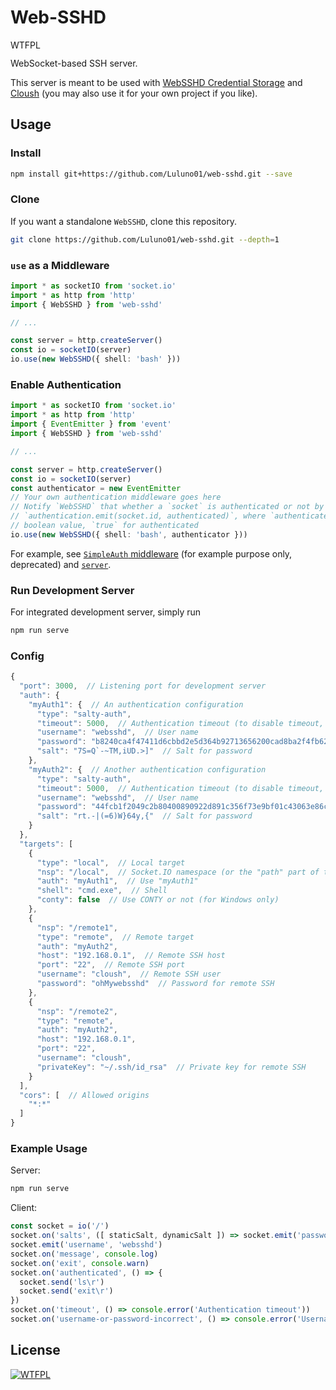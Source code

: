 # Web-SSHD

<a href="http://www.wtfpl.net/">
  <img
    src="http://www.wtfpl.net/wp-content/uploads/2012/12/wtfpl-badge-4.png"
    width="80"
    height="15"
    alt="WTFPL"
  />
</a>

WebSocket-based SSH server.

This server is meant to be used with [WebSSHD Credential Storage](https://github.com/Luluno01/web-sshd-credential-storage) and [Cloush](https://github.com/Luluno01/cloush) (you may also use it for your own project if you like).

## Usage

### Install

```bash
npm install git+https://github.com/Luluno01/web-sshd.git --save
```

### Clone

If you want a standalone `WebSSHD`, clone this repository.

```bash
git clone https://github.com/Luluno01/web-sshd.git --depth=1
```

### `use` as a Middleware

```TypeScript
import * as socketIO from 'socket.io'
import * as http from 'http'
import { WebSSHD } from 'web-sshd'

// ...

const server = http.createServer()
const io = socketIO(server)
io.use(new WebSSHD({ shell: 'bash' }))
```

### Enable Authentication

```TypeScript
import * as socketIO from 'socket.io'
import * as http from 'http'
import { EventEmitter } from 'event'
import { WebSSHD } from 'web-sshd'

// ...

const server = http.createServer()
const io = socketIO(server)
const authenticator = new EventEmitter
// Your own authentication middleware goes here
// Notify `WebSSHD` that whether a `socket` is authenticated or not by
// `authentication.emit(socket.id, authenticated)`, where `authenticated` is a
// boolean value, `true` for authenticated
io.use(new WebSSHD({ shell: 'bash', authenticator }))
```

For example, see [`SimpleAuth` middleware](./src/SimpleAuth.ts) (for example purpose only, deprecated) and [`server`](./src/server.ts).

### Run Development Server

For integrated development server, simply run

```bash
npm run serve
```

### Config

```JavaScript
{
  "port": 3000,  // Listening port for development server
  "auth": {
    "myAuth1": {  // An authentication configuration
      "type": "salty-auth",
      "timeout": 5000,  // Authentication timeout (to disable timeout, remove this or set to `undefined`)
      "username": "websshd",  // User name
      "password": "b8240ca4f47411d6cbbd2e5d364b92713656200cad8ba2f4fb6243b9ca08e1100932cef95d4596cb62aca51aa99b1aed19064910b6dae960207f4593cb9450db"  // Password
      "salt": "7S=Q`-~TM,iUD.>]"  // Salt for password
    },
    "myAuth2": {  // Another authentication configuration
      "type": "salty-auth",
      "timeout": 5000,  // Authentication timeout (to disable timeout, remove this or set to `undefined`)
      "username": "websshd",  // User name
      "password": "44fcb1f2049c2b80400890922d891c356f73e9bf01c43063e86c4a8f037273796b0f50fe9b16b1776fb24e5eddfd59d08a81cfae7b5e64b035d8823ffab8829e"  // Password
      "salt": "rt.-|(=6)W}64y,{"  // Salt for password
    }
  },
  "targets": [
    {
      "type": "local",  // Local target
      "nsp": "/local",  // Socket.IO namespace (or the "path" part of the URL)
      "auth": "myAuth1",  // Use "myAuth1"
      "shell": "cmd.exe",  // Shell
      "conty": false  // Use CONTY or not (for Windows only)
    },
    {
      "nsp": "/remote1",
      "type": "remote",  // Remote target
      "auth": "myAuth2",
      "host": "192.168.0.1",  // Remote SSH host
      "port": "22",  // Remote SSH port
      "username": "cloush",  // Remote SSH user
      "password": "ohMywebsshd"  // Password for remote SSH
    },
    {
      "nsp": "/remote2",
      "type": "remote",
      "auth": "myAuth2",
      "host": "192.168.0.1",
      "port": "22",
      "username": "cloush",
      "privateKey": "~/.ssh/id_rsa"  // Private key for remote SSH
    }
  ],
  "cors": [  // Allowed origins
    "*:*"
  ]
}
```

### Example Usage

Server:

```bash
npm run serve
```

Client:

```TypeScript
const socket = io('/')
socket.on('salts', ([ staticSalt, dynamicSalt ]) => socket.emit('password', sha512(dynamicSalt + sha512(staticSalt + 'ohMywebsshd'))))
socket.emit('username', 'websshd')
socket.on('message', console.log)
socket.on('exit', console.warn)
socket.on('authenticated', () => {
  socket.send('ls\r')
  socket.send('exit\r')
})
socket.on('timeout', () => console.error('Authentication timeout'))
socket.on('username-or-password-incorrect', () => console.error('Username or password incorrect'))
```

## License

<a href="http://www.wtfpl.net/" target="_blank"><img src="http://www.wtfpl.net/wp-content/uploads/2012/12/wtfpl.svg" alt="WTFPL"/></a>
